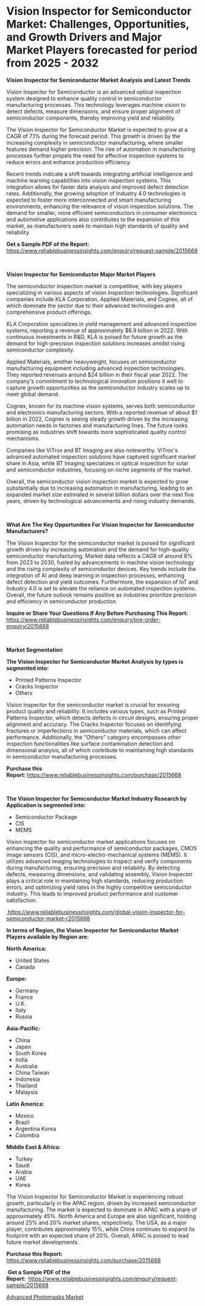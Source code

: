 <p><h1>Vision Inspector for Semiconductor Market: Challenges, Opportunities, and Growth Drivers and Major Market Players forecasted for period from 2025 - 2032</h1></p><p><strong>Vision Inspector for Semiconductor Market Analysis and Latest Trends</strong></p>
<p><p>Vision Inspector for Semiconductor is an advanced optical inspection system designed to enhance quality control in semiconductor manufacturing processes. This technology leverages machine vision to detect defects, measure dimensions, and ensure proper alignment of semiconductor components, thereby improving yield and reliability.</p><p>The Vision Inspector for Semiconductor Market is expected to grow at a CAGR of 7.1% during the forecast period. This growth is driven by the increasing complexity in semiconductor manufacturing, where smaller features demand higher precision. The rise of automation in manufacturing processes further propels the need for effective inspection systems to reduce errors and enhance production efficiency.</p><p>Recent trends indicate a shift towards integrating artificial intelligence and machine learning capabilities into vision inspection systems. This integration allows for faster data analysis and improved defect detection rates. Additionally, the growing adoption of Industry 4.0 technologies is expected to foster more interconnected and smart manufacturing environments, enhancing the relevance of vision inspection solutions. The demand for smaller, more efficient semiconductors in consumer electronics and automotive applications also contributes to the expansion of this market, as manufacturers seek to maintain high standards of quality and reliability.</p></p>
<p><strong>Get a Sample PDF of the Report:&nbsp;</strong> <a href="https://www.reliablebusinessinsights.com/enquiry/request-sample/2015668?utm_campaign=1674&utm_medium=2&utm_source=Github&utm_content=ia&utm_term=17012025&utm_id=vision-inspector-for-semiconductor">https://www.reliablebusinessinsights.com/enquiry/request-sample/2015668</a></p>
<p>&nbsp;</p>
<p><strong>Vision Inspector for Semiconductor Major Market Players</strong></p>
<p><p>The semiconductor inspection market is competitive, with key players specializing in various aspects of vision inspection technologies. Significant companies include KLA Corporation, Applied Materials, and Cognex, all of which dominate the sector due to their advanced technologies and comprehensive product offerings.</p><p>KLA Corporation specializes in yield management and advanced inspection systems, reporting a revenue of approximately $6.9 billion in 2022. With continuous investments in R&D, KLA is poised for future growth as the demand for high-precision inspection solutions increases amidst rising semiconductor complexity.</p><p>Applied Materials, another heavyweight, focuses on semiconductor manufacturing equipment including advanced inspection technologies. They reported revenues around $24 billion in their fiscal year 2022. The company's commitment to technological innovation positions it well to capture growth opportunities as the semiconductor industry scales up to meet global demand.</p><p>Cognex, known for its machine vision systems, serves both semiconductor and electronics manufacturing sectors. With a reported revenue of about $1 billion in 2022, Cognex is seeing steady growth driven by the increasing automation needs in factories and manufacturing lines. The future looks promising as industries shift towards more sophisticated quality control mechanisms.</p><p>Companies like ViTrox and BT Imaging are also noteworthy. ViTrox's advanced automated inspection solutions have captured significant market share in Asia, while BT Imaging specializes in optical inspection for solar and semiconductor industries, focusing on niche segments of the market.</p><p>Overall, the semiconductor vision inspection market is expected to grow substantially due to increasing automation in manufacturing, leading to an expanded market size estimated in several billion dollars over the next five years, driven by technological advancements and rising industry demands.</p></p>
<p>&nbsp;</p>
<p><strong>What Are The Key Opportunities For Vision Inspector for Semiconductor Manufacturers?</strong></p>
<p><p>The Vision Inspector for the semiconductor market is poised for significant growth driven by increasing automation and the demand for high-quality semiconductor manufacturing. Market data reflects a CAGR of around 8% from 2023 to 2030, fueled by advancements in machine vision technology and the rising complexity of semiconductor devices. Key trends include the integration of AI and deep learning in inspection processes, enhancing defect detection and yield outcomes. Furthermore, the expansion of IoT and Industry 4.0 is set to elevate the reliance on automated inspection systems. Overall, the future outlook remains positive as industries prioritize precision and efficiency in semiconductor production.</p></p>
<p><strong>Inquire or Share Your Questions If Any Before Purchasing This Report:</strong> <a href="https://www.reliablebusinessinsights.com/enquiry/pre-order-enquiry/2015668?utm_campaign=1674&utm_medium=2&utm_source=Github&utm_content=ia&utm_term=17012025&utm_id=vision-inspector-for-semiconductor">https://www.reliablebusinessinsights.com/enquiry/pre-order-enquiry/2015668</a></p>
<p>&nbsp;</p>
<p><strong>Market Segmentation</strong></p>
<p><strong>The Vision Inspector for Semiconductor Market Analysis by types is segmented into:</strong></p>
<p><ul><li>Printed Patterns Inspector</li><li>Cracks Inspector</li><li>Others</li></ul></p>
<p><p>Vision Inspector for the semiconductor market is crucial for ensuring product quality and reliability. It includes various types, such as Printed Patterns Inspector, which detects defects in circuit designs, ensuring proper alignment and accuracy. The Cracks Inspector focuses on identifying fractures or imperfections in semiconductor materials, which can affect performance. Additionally, the "Others" category encompasses other inspection functionalities like surface contamination detection and dimensional analysis, all of which contribute to maintaining high standards in semiconductor manufacturing processes.</p></p>
<p><strong>Purchase this Report:&nbsp;</strong><a href="https://www.reliablebusinessinsights.com/purchase/2015668?utm_campaign=1674&utm_medium=2&utm_source=Github&utm_content=ia&utm_term=17012025&utm_id=vision-inspector-for-semiconductor">https://www.reliablebusinessinsights.com/purchase/2015668</a></p>
<p>&nbsp;</p>
<p><strong>The Vision Inspector for Semiconductor Market Industry Research by Application is segmented into:</strong></p>
<p><ul><li>Semiconductor Package</li><li>CIS</li><li>MEMS</li></ul></p>
<p><p>Vision Inspector for semiconductor market applications focuses on enhancing the quality and performance of semiconductor packages, CMOS image sensors (CIS), and micro-electro-mechanical systems (MEMS). It utilizes advanced imaging technologies to inspect and verify components during manufacturing, ensuring precision and reliability. By detecting defects, measuring dimensions, and validating assembly, Vision Inspector plays a critical role in maintaining high standards, reducing production errors, and optimizing yield rates in the highly competitive semiconductor industry. This leads to improved product performance and customer satisfaction.</p></p>
<p><a href="https://www.reliablebusinessinsights.com/global-vision-inspector-for-semiconductor-market-r2015668?utm_campaign=1674&utm_medium=2&utm_source=Github&utm_content=ia&utm_term=17012025&utm_id=vision-inspector-for-semiconductor">&nbsp;https://www.reliablebusinessinsights.com/global-vision-inspector-for-semiconductor-market-r2015668</a></p>
<p><strong>In terms of Region, the Vision Inspector for Semiconductor Market Players available by Region are:</strong></p>
<p>
    <p> <strong> North America: </strong>
        <ul>
            <li>United States</li>
            <li>Canada</li>
        </ul>
        </p> 
    <p> <strong> Europe: </strong>
        <ul>
            <li>Germany</li>
            <li>France</li>
            <li>U.K.</li>
            <li>Italy</li>
            <li>Russia</li>
        </ul>
        </p> 
    <p> <strong> Asia-Pacific: </strong>
        <ul>
            <li>China</li>
            <li>Japan</li>
            <li>South Korea</li>
            <li>India</li>
            <li>Australia</li>
            <li>China Taiwan</li>
            <li>Indonesia</li>
            <li>Thailand</li>
            <li>Malaysia</li>
        </ul>
        </p> 
    <p> <strong> Latin America: </strong>
        <ul>
            <li>Mexico</li>
            <li>Brazil</li>
            <li>Argentina Korea</li>
            <li>Colombia</li>
        </ul>
        </p> 
    <p> <strong> Middle East & Africa: </strong>
        <ul>
            <li>Turkey</li>
            <li>Saudi</li>
            <li>Arabia</li>
            <li>UAE</li>
            <li>Korea</li>
        </ul>
    </p>
    </p>
<p><p>The Vision Inspector for Semiconductor Market is experiencing robust growth, particularly in the APAC region, driven by increased semiconductor manufacturing. The market is expected to dominate in APAC with a share of approximately 45%. North America and Europe are also significant, holding around 25% and 20% market shares, respectively. The USA, as a major player, contributes approximately 15%, while China continues to expand its footprint with an expected share of 20%. Overall, APAC is poised to lead future market developments.</p></p>
<p><strong>Purchase this Report: </strong><a href="https://www.reliablebusinessinsights.com/purchase/2015668?utm_campaign=1674&utm_medium=2&utm_source=Github&utm_content=ia&utm_term=17012025&utm_id=vision-inspector-for-semiconductor">https://www.reliablebusinessinsights.com/purchase/2015668</a></p>
<p>&nbsp;<strong>Get a Sample PDF of the Report:&nbsp;&nbsp;</strong><a href="https://www.reliablebusinessinsights.com/enquiry/request-sample/2015668?utm_campaign=1674&utm_medium=2&utm_source=Github&utm_content=ia&utm_term=17012025&utm_id=vision-inspector-for-semiconductor">https://www.reliablebusinessinsights.com/enquiry/request-sample/2015668</a></p>
<p><strong></strong></p>
<p><p><a href="https://github.com/mookiesville/Market-Research-Report-List-1/blob/main/advanced-photomasks-market.md?utm_campaign=1674&utm_medium=2&utm_source=Github&utm_content=ia&utm_term=17012025&utm_id=vision-inspector-for-semiconductor">Advanced Photomasks Market</a></p></p>